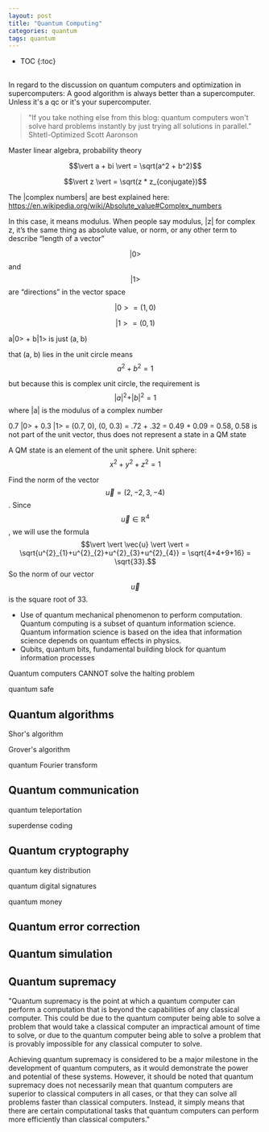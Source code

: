 ```yaml
---
layout: post
title: "Quantum Computing"
categories: quantum
tags: quantum
---
```


* TOC
{:toc}



## 



In regard to the discussion on quantum computers and optimization in supercomputers: A good algorithm is always better than a supercomputer. Unless it's a qc or it's your supercomputer.

> "If you take nothing else from this blog: quantum computers won't solve hard problems instantly by just trying all solutions in parallel."
> Shtetl-Optimized
> Scott Aaronson

Master linear algebra, probability theory



$$\vert a + bi \vert = \sqrt(a^2 + b^2)$$

$$\vert z \vert = \sqrt(z * z_{conjugate})$$

The \|complex numbers\| are best explained here: https://en.wikipedia.org/wiki/Absolute_value#Complex_numbers

In this case, it means modulus. When people say modulus, \|z\| for complex z, it’s the same thing as absolute value, or norm, or any other term to describe “length of a vector”

$$\vert 0>$$ and $$\vert 1>$$ are “directions” in the vector space

$$\vert 0> = (1, 0)$$

$$\vert 1> = (0, 1)$$

a\|0> + b\|1> is just (a, b)

that (a, b) lies in the unit circle means $$a^2 + b^2 = 1$$

but because this is complex unit circle, the requirement is $$\vert a \vert^2 + \vert b \vert^2 = 1$$ where \|a\| is the modulus of a complex number

0.7 \|0> + 0.3 \|1> = (0.7, 0), (0, 0.3) = .72 + .32 = 0.49 + 0.09 = 0.58, 0.58 is not part of the unit vector, thus does not represent a state in a QM state

A QM state is an element of the unit sphere. Unit sphere: $$x^2 + y^2 + z^2 = 1$$

Find the norm of the vector $$\vec{u} = (2, -2, 3, -4)$$.
Since $$\vec{u} \in \mathbb{R}^4$$, we will use the formula $$\vert \vert \vec{u} \vert \vert = \sqrt{u^{2}_{1}+u^{2}_{2}+u^{2}_{3}+u^{2}_{4}} = \sqrt{4+4+9+16} = \sqrt{33}.$$ So the norm of our vector $$\vec{u}$$ is the square root of 33.



- Use of quantum mechanical phenomenon to perform computation. Quantum computing is a subset of quantum information science. Quantum information science is based on the idea that information science depends on quantum effects in physics.
- Qubits, quantum bits, fundamental building block for quantum information processes

Quantum computers CANNOT solve the halting problem



quantum safe



## Quantum algorithms

Shor's algorithm

Grover's algorithm

quantum Fourier transform



## Quantum communication

quantum teleportation

superdense coding



## Quantum cryptography

quantum key distribution

quantum digital signatures

quantum money



## Quantum error correction



## Quantum simulation



## Quantum supremacy

"Quantum supremacy is the point at which a quantum computer can perform a computation that is beyond the capabilities of any classical computer. This could be due to the quantum computer being able to solve a problem that would take a classical computer an impractical amount of time to solve, or due to the quantum computer being able to solve a problem that is provably impossible for any classical computer to solve.

Achieving quantum supremacy is considered to be a major milestone in the development of quantum computers, as it would demonstrate the power and potential of these systems. However, it should be noted that quantum supremacy does not necessarily mean that quantum computers are superior to classical computers in all cases, or that they can solve all problems faster than classical computers. Instead, it simply means that there are certain computational tasks that quantum computers can perform more efficiently than classical computers."



